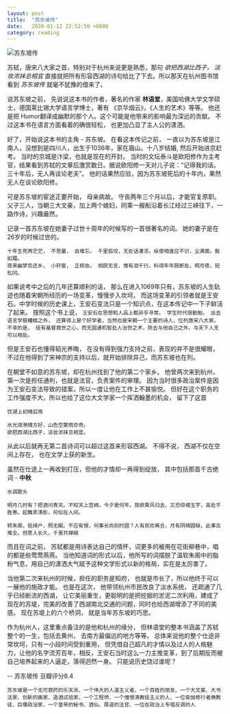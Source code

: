 ```yaml
---
layout: post
title:  "苏东坡传"
date:   2020-01-12 22:52:50 +0800
category: reading
---
```


![苏东坡传](https://oss-hz-img-2019.duobiji.com/www/2019-08-08/0etvcevp1j1.jpg)


苏轼，唐宋八大家之首，特别对于杭州来说更是熟悉，那句 *欲把西湖比西子， 淡妆浓抹总相宜* 直接就把所有形容西湖的诗句给比了下去。所以那天在杭州图书馆看到 *苏东坡传* 就毫不犹豫的借来了。

说苏东坡之前， 先说说这本书的作者，著名的作家 **林语堂**，美国哈佛大学文学硕士，德国莱比锡大学语言学博士，著有 《京华烟云》，《人生的艺术》等等。 他还是把 Humor翻译成幽默的那个人。这个可能是他带来的影响最为深远的贡献。 不过这本书在语言方面看着的确很轻松， 也更加凸显了主人公的潇洒。

好了，开始说这本书的主角 - 苏东坡。 在看这本传记之前， 一直以为苏东坡是江南人，没想到是四川人，出生于1036年，家在眉山。十八岁结婚, 然后开始进京赶考。 当时的京城是汴梁，也就是现在的开封。 当时的文坛泰斗是欧阳修作为主考官，结果看到苏轼的文章后激赏数日。据说欧阳修一天对儿子说：“记得我的话。三十年后，无人再谈论老夫”。 他的话果然应验，因为苏东坡死后的十年内，果然无人在谈论欧阳修。

可是苏东坡的宦途正要开始， 母亲病故。 守丧两年三个月以后，才能官复原职。父子三人，当朝三大文豪，加上两个媳妇，同乘一艘船沿着长江经过三峡往下，一路作诗，兴趣盎然。 

记录一首苏东坡在她妻子过世十周年的时候写的一首很著名的词。 她的妻子是在26岁的时候过世的。 

```
十年生死两茫茫， 不思量， 自难忘。 千里孤坟，无处话凄凉。纵使相逢应不识，尘满面，鬓如霜。 
夜来幽梦忽还乡， 小轩窗， 正梳妆。 相顾无言，惟有泪千行。料得年年肠断处，明月夜，短松冈。
```

如果说考中之后的几年还算顺利的话， 那么在进入1069年只有，苏东坡的人生轨迹也随着宋朝所经历的一场变革，慢慢步入坎坷， 而这场变革的引领者就是王安石。中学时候的历史课上，王安石变法只是一个知识点，在这本传记中一下子鲜活了起来。 按照这个书上说， ```王安石在思想和人品上都异乎寻常。 学生时代很勤勉， 出去语言学极糟糕之外， 还算得上是个好学者，当然也是宋朝一个主要的诗人，位列唐宋八大家。 不幸的是， 徒有基督救世之心，而无圆通机智处人治世之术，除去与他自己之外，与天下人无可以相处。``` 

但是王安石也懂得韬光养晦， 在没有得到强力支持之前，表现的并不是很耀眼， 不过在他得到了宋神宗的支持以后，就开始排除异己，而苏东坡也在列。 

在朝堂不如意的苏东坡，却在杭州找到了他的第二个家乡。 他曾两次来到杭州，第一次是担任通判，也就是法官，负责案件的审理。 因为当时很多政治案件是因为王安石变法导致的错案，所以一度让他在工作上不甚愉悦。 但好在这个职务的工作强度不大，所以也给了这位大文学家一个挥洒翰墨的机会， 留下了这首 

```
饮湖上初晴后雨

水光潋滟晴方好，山色空蒙雨亦奇。
欲把西湖比西子，淡妆浓抹总相宜。
```

从此以后就再无第二首诗词可以超过这首来形容西湖。 不得不说， 西湖不仅在空间上存在， 也在文学上获的新生。 

虽然在仕途上一再收到打压，但他的才情却一再得到绽放， 其中包括那首千古绝词 - **中秋**

```
水调歌头 

明月几时有？把酒问青天。不知天上宫阙，今夕是何年。我欲乘风归去，又恐琼楼玉宇，高处不胜寒。起舞弄清影，何似在人间。

转朱阁，低绮户，照无眠。不应有恨，何事长向别时圆？人有悲欢离合，月有阴晴圆缺，此事古难全。但愿人长久，千里共婵娟
```

而且在词之前， 苏轼都是用诗表达自己的情怀，词更多的被用在花街柳巷中，唱的都是些莺莺燕燕。 当他知道词的形式以后，他所写的词摆脱了温软朱阁中的脂粉气息，用自己的潇洒大气赋予这种文学形式以新的格局，实在是太厉害了。 

当他第二次来杭州的时候，担任的职务是知府， 也就是市长了，所以他终于可以一展他的施政才能。 也是在这次， 他带领杭州市民改良了淡水系统， 还疏通了几乎已经断流的西湖， 让它美丽重生，更聪明的是把挖掘的淤泥二次利用，建成了现在的苏堤，完美的改善了西湖南北交通的问题，同时也给西湖增添了不同的美感。 现在苏堤上的六个桥洞， 就是当年苏东坡的巧思。 

作为杭州人，这里重点备注的是他和杭州的缘分， 但林语堂的整本书涵盖了苏轼整个的一生，包括去黄州， 去南方最偏远的地方等等。 总体来说他的整个仕途非常坎坷，只有一小段时间受到重用， 但凭借自己超凡的才情以及过人的人格魅力，让他的名字流芳百年，相反，王安石当时这么一力主推变革，到了后期反而被自己培养起来的人逼走，落得迥然一身。 只能说历史饶过谁呢？ 

-- 苏东坡传 豆瓣评分8.4

```
苏东坡是一个无可救药的乐天派、一个伟大的人道主义者、一个百姓的朋友、一个大文豪、大书法家、创新的画家、造酒试验家、一个工程师、一个憎恨清教徒主义的人、一位瑜伽修行者佛教徒、巨儒政治家、一个皇帝的秘书、酒仙、厚道的法官、一位在政治上专唱反调的人
```

